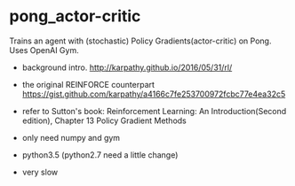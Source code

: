 # pong_actor-critic
Trains an agent with (stochastic) Policy Gradients(actor-critic) on Pong. Uses OpenAI Gym.

- background intro. http://karpathy.github.io/2016/05/31/rl/
- the original REINFORCE counterpart https://gist.github.com/karpathy/a4166c7fe253700972fcbc77e4ea32c5
- refer to Sutton's book: Reinforcement Learning: An Introduction(Second edition), Chapter 13 Policy Gradient Methods



- only need numpy and gym
- python3.5 (python2.7 need a little change)
- very slow
